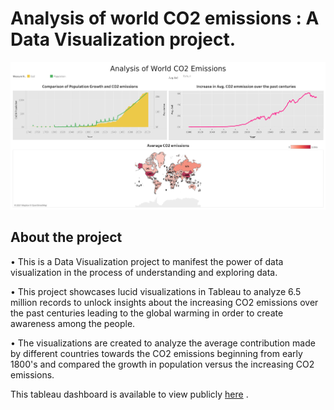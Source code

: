 # Analysis of world CO2 emissions :  A Data Visualization project.

![CO2 Emissions Data Viz](https://raw.githubusercontent.com/akshataupadhye/Analysis-of-world-CO2-emissions/main/dashboard/Dashboard%201.png)

## About the project

•	This is a Data Visualization project to manifest the power of data visualization in the process of understanding and exploring data.

•	This project showcases lucid visualizations in Tableau to analyze 6.5 million records to unlock insights about the increasing CO2 emissions over the past centuries leading to the global warming in order to create awareness among the people.

• The visualizations are created to analyze the average contribution made by different countries towards the CO2 emissions beginning from early 1800's and compared the growth in population versus the increasing CO2 emissions.

This tableau dashboard is available to view publicly [here](https://public.tableau.com/app/profile/akshata.upadhye/viz/CO2Emissions_16303731687290/Dashboard1) .
